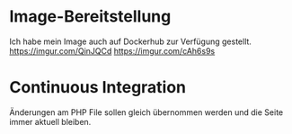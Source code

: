 # Image-Bereitstellung
Ich habe mein Image auch auf Dockerhub zur Verfügung gestellt.
https://imgur.com/QinJQCd
https://imgur.com/cAh6s9s

# Continuous Integration
Änderungen am PHP File sollen gleich übernommen werden und die Seite immer aktuell bleiben.
<!--stackedit_data:
eyJoaXN0b3J5IjpbLTQ1Mjc3MjE4MywxMjEzNDQ1NTIwXX0=
-->